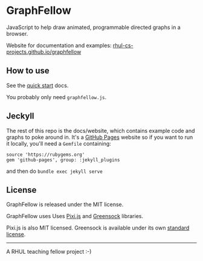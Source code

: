 GraphFellow
===========

JavaScript to help draw animated, programmable directed graphs in a browser.

Website for documentation and examples: [rhul-cs-projects.github.io/graphfellow](https://rhul-cs-projects.github.io/graphfellow/)

How to use
----------

See the [quick start](https://rhul-cs-projects.github.io/graphfellow/docs/) docs.

You probably only need `graphfellow.js`.

Jeckyll 
-------

The rest of this repo is the docs/website, which contains example code and
graphs to poke around in. It's a [GitHub Pages](https://pages.github.com)
website so if you want to run it locally, you'll need a `Gemfile` containing:

```
source 'https://rubygems.org'
gem 'github-pages', group: :jekyll_plugins
```

and then do `bundle exec jekyll serve`

License
-------

GraphFellow is released under the MIT license.

GraphFellow uses Uses [Pixi.js](https://www.pixijs.com) and [Greensock](https://greensock.com) libraries.

Pixi.js is also MIT licensed. Greensock is available under its own
[standard license](https://greensock.com/standard-license).


---

A RHUL teaching fellow project :-)




